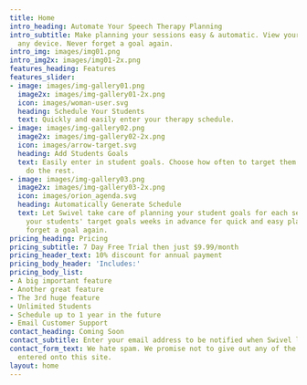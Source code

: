 ```yaml
---
title: Home
intro_heading: Automate Your Speech Therapy Planning
intro_subtitle: Make planning your sessions easy & automatic. View your schedule on
  any device. Never forget a goal again.
intro_img: images/img01.png
intro_img2x: images/img01-2x.png
features_heading: Features
features_slider:
- image: images/img-gallery01.png
  image2x: images/img-gallery01-2x.png
  icon: images/woman-user.svg
  heading: Schedule Your Students
  text: Quickly and easily enter your therapy schedule.
- image: images/img-gallery02.png
  image2x: images/img-gallery02-2x.png
  icon: images/arrow-target.svg
  heading: Add Students Goals
  text: Easily enter in student goals. Choose how often to target them and let Swivel
    do the rest.
- image: images/img-gallery03.png
  image2x: images/img-gallery03-2x.png
  icon: images/orion_agenda.svg
  heading: Automatically Generate Schedule
  text: Let Swivel take care of planning your student goals for each session. Know
    your students' target goals weeks in advance for quick and easy planning. Never
    forget a goal again.
pricing_heading: Pricing
pricing_subtitle: 7 Day Free Trial then just $9.99/month
pricing_header_text: 10% discount for annual payment
pricing_body_header: 'Includes:'
pricing_body_list:
- A big important feature
- Another great feature
- The 3rd huge feature
- Unlimited Students
- Schedule up to 1 year in the future
- Email Customer Support
contact_heading: Coming Soon
contact_subtitle: Enter your email address to be notified when Swivel launches.
contact_form_text: We hate spam. We promise not to give out any of the information
  entered onto this site.
layout: home
---
```


